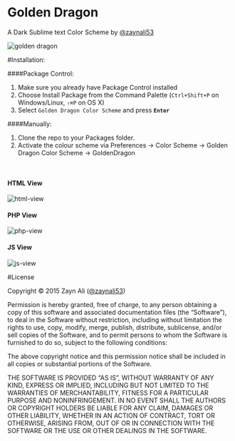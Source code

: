 
# Golden Dragon
A Dark Sublime text Color Scheme by [@zaynali53](https://twitter.com/zaynali53)

![golden dragon](https://cloud.githubusercontent.com/assets/8646770/5792283/de5b1e0e-9f32-11e4-8e5f-67ef48bcfda6.jpg)

#Installation:

####Package Control:

1. Make sure you already have Package Control installed
2. Choose Install Package from the Command Palette (`Ctrl+Shift+P` on Windows/Linux, `⇧⌘P` on OS X)
3. Select `Golden Dragon Color Scheme` and press **`Enter`**

####Manually:

1. Clone the repo to your Packages folder.
2. Activate the colour scheme via Preferences -> Color Scheme -> Golden Dragon Color Scheme -> GoldenDragon

<br>

#### HTML View
![html-view](https://cloud.githubusercontent.com/assets/8646770/5796649/5d55b95e-9fcd-11e4-80d2-0a79814a1bdd.PNG)

#### PHP View
![php-view](https://cloud.githubusercontent.com/assets/8646770/5986294/c808d39e-a914-11e4-942d-a88dd776fbe2.PNG)

#### JS View
![js-view](https://cloud.githubusercontent.com/assets/8646770/5796645/5230d5b8-9fcd-11e4-85d4-1b238852881a.PNG)

#License

Copyright © 2015 Zayn Ali ([@zaynali53](https://twitter.com/zaynali53))

Permission is hereby granted, free of charge, to any person obtaining a copy of this software and associated documentation files (the “Software”), to deal in the Software without restriction, including without limitation the rights to use, copy, modify, merge, publish, distribute, sublicense, and/or sell copies of the Software, and to permit persons to whom the Software is furnished to do so, subject to the following conditions:

The above copyright notice and this permission notice shall be included in all copies or substantial portions of the Software.

THE SOFTWARE IS PROVIDED “AS IS”, WITHOUT WARRANTY OF ANY KIND, EXPRESS OR IMPLIED, INCLUDING BUT NOT LIMITED TO THE WARRANTIES OF MERCHANTABILITY, FITNESS FOR A PARTICULAR PURPOSE AND NONINFRINGEMENT. IN NO EVENT SHALL THE AUTHORS OR COPYRIGHT HOLDERS BE LIABLE FOR ANY CLAIM, DAMAGES OR OTHER LIABILITY, WHETHER IN AN ACTION OF CONTRACT, TORT OR OTHERWISE, ARISING FROM, OUT OF OR IN CONNECTION WITH THE SOFTWARE OR THE USE OR OTHER DEALINGS IN THE SOFTWARE.
